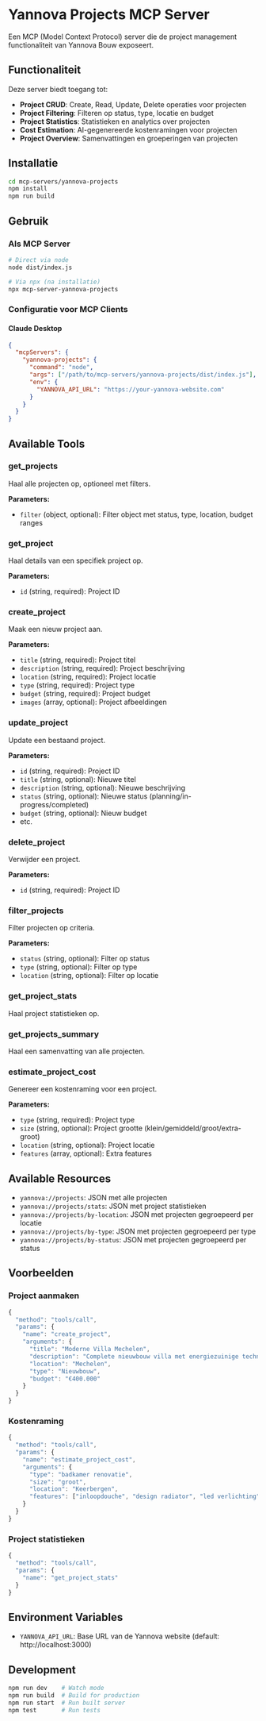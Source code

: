 # Yannova Projects MCP Server

Een MCP (Model Context Protocol) server die de project management functionaliteit van Yannova Bouw exposeert.

## Functionaliteit

Deze server biedt toegang tot:

- **Project CRUD**: Create, Read, Update, Delete operaties voor projecten
- **Project Filtering**: Filteren op status, type, locatie en budget
- **Project Statistics**: Statistieken en analytics over projecten
- **Cost Estimation**: AI-gegenereerde kostenramingen voor projecten
- **Project Overview**: Samenvattingen en groeperingen van projecten

## Installatie

```bash
cd mcp-servers/yannova-projects
npm install
npm run build
```

## Gebruik

### Als MCP Server

```bash
# Direct via node
node dist/index.js

# Via npx (na installatie)
npx mcp-server-yannova-projects
```

### Configuratie voor MCP Clients

#### Claude Desktop
```json
{
  "mcpServers": {
    "yannova-projects": {
      "command": "node",
      "args": ["/path/to/mcp-servers/yannova-projects/dist/index.js"],
      "env": {
        "YANNOVA_API_URL": "https://your-yannova-website.com"
      }
    }
  }
}
```

## Available Tools

### get_projects
Haal alle projecten op, optioneel met filters.

**Parameters:**
- `filter` (object, optional): Filter object met status, type, location, budget ranges

### get_project
Haal details van een specifiek project op.

**Parameters:**
- `id` (string, required): Project ID

### create_project
Maak een nieuw project aan.

**Parameters:**
- `title` (string, required): Project titel
- `description` (string, required): Project beschrijving
- `location` (string, required): Project locatie
- `type` (string, required): Project type
- `budget` (string, required): Project budget
- `images` (array, optional): Project afbeeldingen

### update_project
Update een bestaand project.

**Parameters:**
- `id` (string, required): Project ID
- `title` (string, optional): Nieuwe titel
- `description` (string, optional): Nieuwe beschrijving
- `status` (string, optional): Nieuwe status (planning/in-progress/completed)
- `budget` (string, optional): Nieuw budget
- etc.

### delete_project
Verwijder een project.

**Parameters:**
- `id` (string, required): Project ID

### filter_projects
Filter projecten op criteria.

**Parameters:**
- `status` (string, optional): Filter op status
- `type` (string, optional): Filter op type
- `location` (string, optional): Filter op locatie

### get_project_stats
Haal project statistieken op.

### get_projects_summary
Haal een samenvatting van alle projecten.

### estimate_project_cost
Genereer een kostenraming voor een project.

**Parameters:**
- `type` (string, required): Project type
- `size` (string, optional): Project grootte (klein/gemiddeld/groot/extra-groot)
- `location` (string, optional): Project locatie
- `features` (array, optional): Extra features

## Available Resources

- `yannova://projects`: JSON met alle projecten
- `yannova://projects/stats`: JSON met project statistieken
- `yannova://projects/by-location`: JSON met projecten gegroepeerd per locatie
- `yannova://projects/by-type`: JSON met projecten gegroepeerd per type
- `yannova://projects/by-status`: JSON met projecten gegroepeerd per status

## Voorbeelden

### Project aanmaken
```javascript
{
  "method": "tools/call",
  "params": {
    "name": "create_project",
    "arguments": {
      "title": "Moderne Villa Mechelen",
      "description": "Complete nieuwbouw villa met energiezuinige technologieën",
      "location": "Mechelen",
      "type": "Nieuwbouw",
      "budget": "€400.000"
    }
  }
}
```

### Kostenraming
```javascript
{
  "method": "tools/call",
  "params": {
    "name": "estimate_project_cost",
    "arguments": {
      "type": "badkamer renovatie",
      "size": "groot",
      "location": "Keerbergen",
      "features": ["inloopdouche", "design radiator", "led verlichting"]
    }
  }
}
```

### Project statistieken
```javascript
{
  "method": "tools/call",
  "params": {
    "name": "get_project_stats"
  }
}
```

## Environment Variables

- `YANNOVA_API_URL`: Base URL van de Yannova website (default: http://localhost:3000)

## Development

```bash
npm run dev    # Watch mode
npm run build  # Build for production
npm run start  # Run built server
npm test       # Run tests
```
